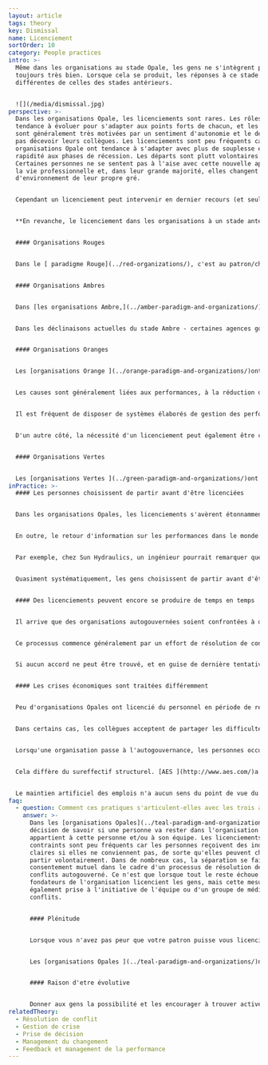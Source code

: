 ```yaml
---
layout: article
tags: theory
key: Dismissal
name: Licenciement
sortOrder: 10
category: People practices
intro: >-
  Même dans les organisations au stade Opale, les gens ne s'intègrent pas
  toujours très bien. Lorsque cela se produit, les réponses à ce stade sont
  différentes de celles des stades antérieurs.


  ![](/media/dismissal.jpg)
perspective: >-
  Dans les organisations Opale, les licenciements sont rares. Les rôles ont
  tendance à évoluer pour s'adapter aux points forts de chacun, et les personnes
  sont généralement très motivées par un sentiment d'autonomie et le désir de ne
  pas décevoir leurs collègues. Les licenciements sont peu fréquents car les
  organisations Opale ont tendance à s'adapter avec plus de souplesse et de
  rapidité aux phases de récession. Les départs sont plutt volontaires.
  Certaines personnes ne se sentent pas à l'aise avec cette nouvelle approche de
  la vie professionnelle et, dans leur grande majorité, elles changent
  d'environnement de leur propre gré.


  Cependant un licenciement peut intervenir en dernier recours (et seulement si un processus de résolution de conflit par médiation n'aboutit pas). Dans ce cas, les émotions associées sont accueillies, les personnes et les choix sont respectés et un soutien est apporté. Ce départ est traité comme une opportunité d'apprentissage pour les deux parties.


  **En revanche, le licenciement dans les organisations à un stade antérieur peut être résumé comme suit:**.


  #### Organisations Rouges


  Dans le [ paradigme Rouge](../red-organizations/), c'est au patron/chef de décider qui licencier ou garder. Les processus formels ne sont pas de mise. Les départs volontaires peuvent être considérés comme une véritable trahison.


  #### Organisations Ambres


  Dans [les organisations Ambre,](../amber-paradigm-and-organizations/) les licenciements font souvent suite à un manque de discipline, ou à une violation des règles. Les conséquences sont généralement bien établies. Par exemple, une première infraction (comme arriver en retard) peut entraîner une suspension d'une journée. Une récidive peut entraîner le renvoi.


  Dans les déclinaisons actuelles du stade Ambre - certaines agences gouvernementales, organisations religieuses, écoles publiques, armée, etc. - l'emploi prolongé (voire à vie) est la norme. Ces relations à long terme peuvent s'étendre aux cercles sociaux. La menace d'un licenciement peut entraîner non seulement la perte d'un emploi, mais aussi celle du tissu social qui y est associé. Les personnes qui ne se sentent pas épanouies dans une organisation Ambre sont confrontées à un choix douloureux.


  #### Organisations Oranges


  Les [organisations Orange ](../orange-paradigm-and-organizations/)ont un large éventail de pratiques en matière de licenciement. L'autorité appartient généralement au patron (éventuellement après approbation ou conseil des RH).


  Les causes sont généralement liées aux performances, à la réduction des coûts ou à la réorientation stratégique de l'organisation. Il est rare que l'emploi soit garanti de manière implicite ou contractuelle.


  Il est fréquent de disposer de systèmes élaborés de gestion des performances. Le licenciement peut alors intervenir lorsque les tentatives pour améliorer des performances insuffisantes ont échoué.


  D'un autre côté, la nécessité d'un licenciement peut également être considérée comme une faille dans le processus d'embauche. Cela s'explique en partie par le fait que le coût de l'embauche d'une personne qui s'avère ensuite peu satisfaisante est élevé . Les indemnités de licenciement sont relativement courantes. Parfois, une aide à la recherche d'un nouvel emploi est proposée. Les organisations Orange peuvent avoir des pratiques de licenciement assez évoluées.


  #### Organisations Vertes


  Les [organisations Vertes ](../green-paradigm-and-organizations/)ont une grande tolérance à l'égard des différences individuelles et sont plus susceptibles de chercher une alternative au départ des gens. Les personnes qui ne se conforment pas aux règles et aux valeurs de la communauté peuvent se sentir marginalisées et, par conséquent, partir. En dehors de cela, les pratiques de licenciement sont similaires à celles du paradigme Orange.
inPractice: >-
  #### Les personnes choisissent de partir avant d'être licenciées


  Dans les organisations Opales, les licenciements s'avèrent étonnamment rares, en raison de leur flexibilité intrinsèque. L'autogouvernance implique que les personnes peuvent personnaliser un travail dans lequel elles excellent. Une personne ayant des "problèmes de performance" peut se débarrasser d'un ou de plusieurs rôles pour lesquels elle n'est pas très douée et en accepter d'autres qui correspondent mieux à ses compétences, ses intérêts et ses talents. Dans les lieux de travail traditionnels, où le poste est bien circonscrit, la flexibilité est généralement moindre.


  En outre, le retour d'information sur les performances dans le monde Opale ne provient pas d'un service externe (comme d'un patron ou des RH). Il vient des collègues. Il y a beaucoup moins de raisons de trouver à redire à ce qu'ils pensent de vos performances. Ce sont les personnes avec lesquelles vous avez à travailler tous les jours. Si vous vous sentez mal à l'aise, vous pouvez prendre en adulte la décision de passer à autre chose.


  Par exemple, chez Sun Hydraulics, un ingénieur pourrait remarquer que peu de travail lui est confié - peu de collègues l'invitent à participer à leurs projets ou sollicitent son avis. Chez Buurtzorg, une infirmière sentira dans ses interactions avec ses collègues qu'elle ne s'intègre pas à l'équipe, ou que l'autogouvernance ne lui convient finalement pas. Environ 25 infirmières choisissent de partir chaque mois pour cette raison ( tandis que 250 infirmières arrivent chaque mois).


  Quasiment systématiquement, les gens choisissent de partir avant d'être licenciés. Et presque toujours, le départ se fait par consentement mutuel, et sur une base cordiale. Cela ne change rien au fait que, sur le plan personnel, le processus peut être douloureux. Le contexte d'autogouvernance aide les gens à réaliser que personne n'est à blâmer, qu'ils ne sont peut-être pas faits pour ce genre de travail.


  #### Des licenciements peuvent encore se produire de temps en temps


  Il arrive que des organisations autogouvernées soient confrontées à des situations où elles doivent se séparer de personnes qui ne leur conviennent pas. Peut-être quelqu'un enfreint-il les valeurs de l'entreprise ou ne respecte-t-il jamais le processus de sollicitation d'avis (dans de nombreuses organisations Opales, le non-respect de la sollicitation d'avis est la seule infraction "passible de licenciement"). Dans ces deux cas, le tissu fondamental de l'autogouvernance peut être menacé. Dans ces situations, l'action ne repose pas sur la hiérarchie, mais sur des mécanismes basés sur les pairs.


  Ce processus commence généralement par un effort de résolution de conflit, initié par une équipe ou un individu. Ils parlent avec la personne en question et essaient de trouver une solution qui convienne aux deux parties. En cas d'échec, ils peuvent faire appel à un médiateur, ou à un panel, pour faciliter la résolution. Dans la plupart des cas, cela permet de trouver une solution. Dans certains cas, la personne et l'équipe décident de prendre des engagements mutuels et de se donner une nouvelle chance. Dans d'autres cas, la personne se rend compte que la confiance est irrévocablement rompue et comprend qu'il est temps de partir.


  Si aucun accord ne peut être trouvé, et en guise de dernière tentative pour régler le problème, l'équipe peut demander à un actionnaire majoritaire ou fondateur de jouer le rôle de médiateur. Dans les rares cas où cette démarche échoue, l'équipe peut demander au fondateur de mettre fin à l'emploi de la personne concernée. Ce processus, avec quelques variantes, est suivi chez [Buurtzorg ](http://www.buurtzorgnederland.com/)et [Morning Star](http://www.morningstarco.com/).


  #### Les crises économiques sont traitées différemment


  Peu d'organisations Opales ont licencié du personnel en période de récession. Les organisations autogouvernées sont extrêmement flexibles et génèrent peu de frais généraux. Elles résistent mieux aux périodes de récession que les organisations traditionnelles. [FAVI ](http://www.favi.com/)et [Sun Hydraulics](http://www.sunhydraulics.com/), par exemple, ont toutes deux résisté à de graves récessions (avec des baisses de revenus de 30 à 50 %) sans licencier.


  Dans certains cas, les collègues acceptent de partager les difficultés et optent pour des réductions temporaires de salaire. Du point de vue Opale, il serait malvenu de licencier des collègues dans le seul but d'augmenter les bénéfices pendant quelques mois dès lors que l'on estime que le sureffectif n'est que temporaire.


  Lorsqu'une organisation passe à l'autogouvernance, les personnes occupant des fonctions de management ne sont plus indispensables. Zappos a fait face à cette situation et a offert aux anciens managers du temps et une aide substantielle pour trouver de nouveaux rôles où ils pourraient apporter une réelle valeur ajoutée. Ils ont également offert à tous les employés une généreuse indemnité de départ s'ils ne se sentaient pas pleinement motivés par la nouvelle organisation. ^\[Voir l'article de Quartz "Internal Memo: Zappos is offering severance to employees who aren’t all in with Holacracy"].


  Cela diffère du sureffectif structurel. [AES ](http://www.aes.com/)a été confronté à ce problème à plusieurs reprises avec les centrales électriques qu'il a achetées en Europe de l'Est, en Asie, en Amérique latine et en Afrique. Dans certains cas, d'anciens gouvernements actionnaires avaient utilisé ces centrales pour créer des emplois artificiels. Après l'acquisition, AES a rapidement réduit le nombre d'employés, principalement par le biais d'un généreux programme de départ volontaire. On ne demandait que rarement aux gens de partir. Au Panama, AES a créé un fonds de crédits pour les employés qui acceptaient ce programme. Cela a aidé beaucoup d'entre eux à créer de nouvelles entreprises.


  Le maintien artificiel des emplois n'a aucun sens du point de vue du paradigme Opale. Le souci de la sécurité de l'emploi est en partie inspiré par la peur. Il ne tient pas compte du fait que tout évolue. Il néglige la possibilité qu'une personne dont les talents sont gaspillés dans une organisation en sureffectif puisse trouver une meilleure façon d'exprimer ses talents là où ils sont utiles. La vie se renouvelle sans cesse ; les licenciements et même les mises à pied peuvent en faire partie, bien qu'ils soient rares dans les structures autogouvernées.
faq:
  - question: Comment ces pratiques s'articulent-elles avec les trois avancées Opales ?
    answer: >-
      Dans les [organisations Opales](../teal-paradigm-and-organizations/) la
      décision de savoir si une personne va rester dans l'organisation
      appartient à cette personne et/ou à son équipe. Les licenciements
      contraints sont peu fréquents car les personnes reçoivent des indications
      claires si elles ne conviennent pas, de sorte qu'elles peuvent choisir de
      partir volontairement. Dans de nombreux cas, la séparation se fait par
      consentement mutuel dans le cadre d'un processus de résolution des
      conflits autogouverné. Ce n'est que lorsque tout le reste échoue que les
      fondateurs de l'organisation licencient les gens, mais cette mesure est
      également prise à l'initiative de l'équipe ou d'un groupe de médiation des
      conflits.


      #### Plénitude


      Lorsque vous n'avez pas peur que votre patron puisse vous licencier à sa guise, il est plus facile de se montrer en plénitude au travail. Si vous n'êtes pas jugé et que vous n'avez pas besoin d'adhérer à un ensemble de règles pour conserver votre emploi, vous avez tendance à vous exposer sans masque dans votre travail.


      Les [organisations Opales ](../teal-paradigm-and-organizations/)ne résument pas les licenciements à des transactions purement contractuelles qui évitent de gérer les émotions et la souffrance. Au contraire, elles acceptent et travaillent avec ces problèmes humains pour transformer les départs en expériences d'apprentissage qui peuvent améliorer de manière significative le parcours futur de la personne et de l'organisation. 


      #### Raison d'etre évolutive


      Donner aux gens la possibilité et les encourager à trouver activement un nouveau rôle dans l'entreprise lorsqu'ils ne sont pas performants ou lorsque leur rôle actuel n'est plus nécessaire contribue à la capacité de l'organisation à écouter et à comprendre ce qu'elle essaie de devenir, à remplir sa mission et à s'adapter à sa [raison d'être](../evolutionary-purpose/).
relatedTheory:
  - Résolution de conflit
  - Gestion de crise
  - Prise de décision
  - Management du changement
  - Feedback et management de la performance
---
```


